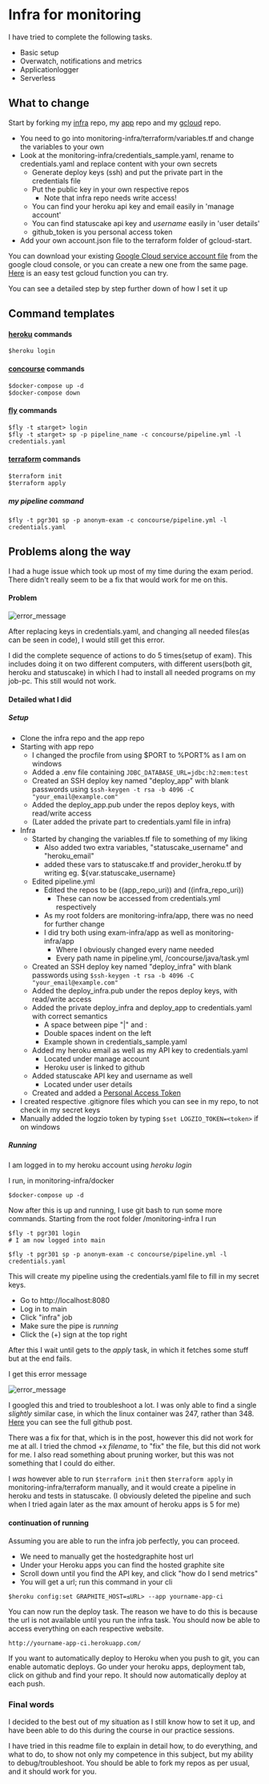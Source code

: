 # Infra for monitoring

I have tried to complete the following tasks.
- Basic setup
- Overwatch, notifications and metrics
- Applicationlogger
- Serverless

## What to change

Start by forking my [infra](https://github.com/anonymbruker/monitoring-infra) repo, my [app](https://github.com/anonymbruker/monitoring-app) repo and my [gcloud](https://github.com/anonymbruker/gcloud-start) repo.

- You need to go into monitoring-infra/terraform/variables.tf and change the variables to your own
- Look at the monitoring-infra/credentials_sample.yaml, rename to credentials.yaml and replace content with your own secrets
    - Generate deploy keys (ssh) and put the private part in the credentials file
    - Put the public key in your own respective repos
        - Note that infra repo needs write access!
    - You can find your heroku api key and email easily in 'manage account'
    - You can find statuscake api key and *username* easily in 'user details'
    - github_token is you personal access token
- Add your own account.json file to the terraform folder of gcloud-start.

You can download your existing [Google Cloud service account file](https://console.cloud.google.com/apis/credentials/serviceaccountkey) from the google cloud console, or you can create a new one from the same page. [Here](https://www.terraform.io/docs/providers/google/r/cloudfunctions_function.html) is an easy test gcloud function you can try.

You can see a detailed step by step further down of how I set it up

## Command templates

#### [heroku](https://dashboard.heroku.com/) commands
```
$heroku login
```
#### [concourse](https://concourse-ci.org/) commands
```
$docker-compose up -d
$docker-compose down
```
#### [fly](https://concourse-ci.org/fly.html) commands
```
$fly -t ≤target> login
$fly -t ≤target> sp -p pipeline_name -c concourse/pipeline.yml -l credentials.yaml
```
#### [terraform](https://www.terraform.io/) commands
```
$terraform init
$terraform apply
```
##### my pipeline command
```
$fly -t pgr301 sp -p anonym-exam -c concourse/pipeline.yml -l credentials.yaml
```


## Problems along the way

I had a huge issue which took up most of my time during the exam period. There didn't really seem to be a fix that would work for me on this.

#### Problem

![error_message][error]

After replacing keys in credentials.yaml, and changing all needed files(as can be seen in code), I would still get this error.

I did the complete sequence of actions to do 5 times(setup of exam). This includes doing it on two different computers, with different users(both git, heroku and statuscake) in which I had to install all needed programs on my job-pc. This still would not work.

#### Detailed what I did

##### Setup
- Clone the infra repo and the app repo
- Starting with app repo
    - I changed the procfile from using $PORT to %PORT% as I am on windows
    - Added a .env file containing ```JDBC_DATABASE_URL=jdbc:h2:mem:test```
    - Created an SSH deploy key named "deploy_app" with blank passwords using
    ```$ssh-keygen -t rsa -b 4096 -C "your_email@example.com"```
    - Added the deploy_app.pub under the repos deploy keys, with read/write access
    - (Later added the private part to credentials.yaml file in infra)
- Infra
    - Started by changing the variables.tf file to something of my liking
        - Also added two extra variables, "statuscake_username" and "heroku_email"
        - added these vars to statuscake.tf and provider_heroku.tf by writing eg. ${var.statuscake_username}
    - Edited pipeline.yml
        - Edited the repos to be ((app_repo_uri)) and ((infra_repo_uri))
            - These can now be accessed from credentials.yml respectively
        - As my root folders are monitoring-infra/app, there was no need for further change
        - I did try both using exam-infra/app as well as monitoring-infra/app
            - Where I obviously changed every name needed
            - Every path name in pipeline.yml, /concourse/java/task.yml
    - Created an SSH deploy key named "deploy_infra" with blank passwords using
    ```$ssh-keygen -t rsa -b 4096 -C "your_email@example.com"```
    - Added the deploy_infra.pub under the repos deploy keys, with read/write access
    - Added the private deploy_infra and deploy_app to credentials.yaml with correct semantics
        - A space between pipe "|" and :
        - Double spaces indent on the left
        - Example shown in credentials_sample.yaml
    - Added my heroku email as well as my API key to credentials.yaml
        - Located under manage account
        - Heroku user is linked to github
    - Added statuscake API key and username as well
        - Located under user details
    - Created and added a [Personal Access Token](https://github.com/settings/tokens)
- I created respective .gitignore files which you can see in my repo, to not check in my secret keys
- Manually added the logzio token by typing ```$set LOGZIO_TOKEN=<token>``` if on windows

##### Running
I am logged in to my heroku account using *heroku login*

I run, in monitoring-infra/docker
```
$docker-compose up -d
```
Now after this is up and running, I use git bash to run some more commands. Starting from the root folder /monitoring-infra I run
```
$fly -t pgr301 login
# I am now logged into main

$fly -t pgr301 sp -p anonym-exam -c concourse/pipeline.yml -l credentials.yaml
```
This will create my pipeline using the credentials.yaml file to fill in my secret keys.

- Go to http://localhost:8080
- Log in to main
- Click "infra" job
- Make sure the pipe is *running*
- Click the (+) sign at the top right

After this I wait until gets to the *apply* task, in which it fetches some stuff but at the end fails.

I get this error message

![error_message][error]

I googled this and tried to troubleshoot a lot. I was only able to find a single *slightly* similar case, in which the linux container was 247, rather than 348.
[Here](https://github.com/facebook/fbctf/issues/431) you can see the full github post.

There was a fix for that, which is in the post, however this did not work for me at all. I tried the chmod +x *filename*, to "fix" the file, but this did not work for me.
I also read something about pruning worker, but this was not something that I could do either.

I *was* however able to run ```$terraform init``` then ```$terraform apply``` in monitoring-infra/terraform manually, and it would create a pipeline in heroku and tests in statuscake. (I obviously deleted the pipeline and such when I tried again later as the max amount of heroku apps is 5 for me)

#### continuation of running
Assuming you are able to run the infra job perfectly, you can proceed.

- We need to manually get the hostedgraphite host url
- Under your Heroku apps you can find the hosted graphite site
- Scroll down until you find the API key, and click "how do I send metrics"
- You will get a url; run this command in your cli
```
$heroku config:set GRAPHITE_HOST=≤URL> --app yourname-app-ci
```
You can now run the deploy task. The reason we have to do this is because the url is not available until you run the infra task. You should now be able to access everything on each respective website.
```
http://yourname-app-ci.herokuapp.com/
```
If you want to automatically deploy to Heroku when you push to git, you can enable automatic deploys. Go under your heroku apps, deployment tab, click on github and find your repo. It should now automatically deploy at each push.

### Final words

I decided to the best out of my situation as I still know how to set it up, and have been able to do this during the course in our practice sessions.

I have tried in this readme file to explain in detail how, to do everything, and what to do, to show not only my competence in this subject, but my ability to debug/troubleshoot. You should be able to fork my repos as per usual, and it should work for you.

[error]: https://i.imgur.com/ggNYjZA.png "error_message"